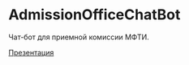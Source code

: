 # AdmissionOfficeChatBot

Чат-бот для приемной комиссии МФТИ.

[Презентация](https://docs.google.com/presentation/d/1ZhYrrvcHH3ZGYJ8tWwPINY6OFtkAyqZ-reEhRgDPpcM/edit#slide=id.g7ed299a062_3_82)

